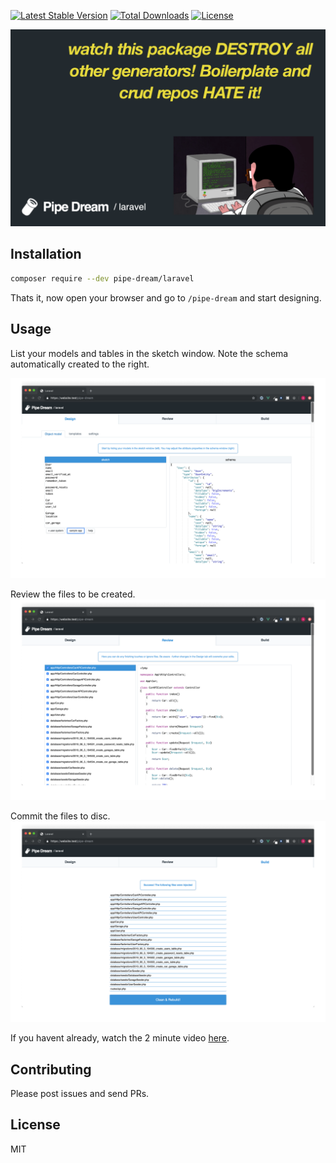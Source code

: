 
[![Latest Stable Version](https://img.shields.io/packagist/v/ajthinking/tinx.svg)](https://packagist.org/packages/ajthinking/tinx)
[![Total Downloads](https://img.shields.io/packagist/dt/ajthinking/tinx.svg)](https://packagist.org/packages/ajthinking/tinx)
[![License](https://img.shields.io/packagist/l/ajthinking/tinx.svg)](https://packagist.org/packages/ajthinking/tinx)



<a href="https://www.youtube.com/watch?v=doUlmZdvP1o">
<img src="src/public/img/video_splash_joke.png" title="source: imgur.com" />
</a>

## Installation

```bash
composer require --dev pipe-dream/laravel
```

Thats it, now open your browser and go to `/pipe-dream` and start designing.

## Usage
List your models and tables in the sketch window. Note the schema automatically created to the right.

<kbd><img src="src/public/img/screenshots/design.png" /></kbd>

 Review the files to be created.
<kbd><img src="src/public/img/screenshots/review.png" /></kbd>

 Commit the files to disc.
<kbd><img src="src/public/img/screenshots/build.png" /></kbd>

If you havent already, watch the 2 minute video [here](https://www.youtube.com/watch?v=doUlmZdvP1o).

## Contributing
Please post issues and send PRs.

## License
MIT
